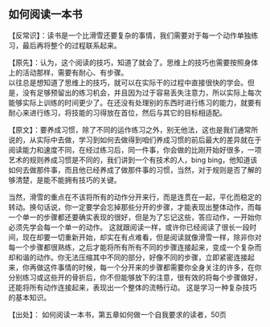 ## 如何阅读一本书

【反常识】：读书是一个比滑雪还要复杂的事情，我们需要对于每一个动作单独练习，最后再将整个的过程联系起来。

【原先】：认为，这个阅读的技巧，知道了就会了。思维上的技巧也需要按照身体上的活动那样，需要有耐心、有步骤。  
以往总是想知道了思维上的技巧，就可以在实际干的过程中直接很快的学会。但是，没有足够预留出的练习机会，并且因为过于容易丢失注意力，所以实际上每次能够实际上训练的时间更少了。在还没有处理别的东西时进行练习的能力，就要有耐心来进行练习，将技能的习得放在首位，然后与其它的目标相适配。  

【原文】：要养成习惯，除了不同的运作练习之外，别无他法，这也是我们通常所说的，从实际中去做，学习到如何去做得到咱们养成习惯的前后最大的差异就在于阅读能力和速度不同，在经过练习后，同一件事，你会做的比刚开始好很多，一项艺术的规则养成习惯是不同的，我们讲到一个有技术的人，bing bing，他知道该如何去做那件事，而且他已经养成了做那件事的习惯，当然，对于规则是否了解的够清楚，是能不能拥有技巧的关键。

当然，滑雪的重点在不该将所有的动作分开来行，而是连贯在一起，平化而稳定的转动。换句话说，你一定要学会忘掉那些分开的步骤，才能表现出整体动作，而每一个单一的步骤都还要确实表现的很好，但是为了忘记这些，答应动作，一开始你必须先学会每一个单一的动作。
这就跟阅读一样，或许你已经阅读了很长一段时间，现在却要一切重新开始，却实在有点难看，但是阅读就像滑雪一样，除非你对每一个步骤都很熟练，之后才能将所有所有不同的步骤连接起来，变成一个复杂而却和谐的动作。你无法压缩其中不同的部分，好像不同的步骤，立即紧密连接起来，你再做这件事情的时候，每一个分开来的步骤都需要你全身关注的许多，在你分别练习或这些开的骨折后，你不但能够放下的注意，很有效的将每个步骤做好，还能将所有动作连接起来，表现出一个整体的流畅行动。
这是学习一种复杂技巧的基本知识。

【出处】： 如何阅读一本书，第五章如何做一个自我要求的读者，50页
